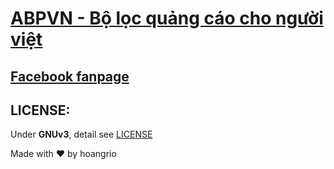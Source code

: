﻿# [ABPVN - Bộ lọc quảng cáo cho người việt](https://abpvn.com)
## [Facebook fanpage](https://www.facebook.com/abpvn.org)

## LICENSE:
Under **GNUv3**, detail see [LICENSE](LICENSE)

Made with ♥ by hoangrio